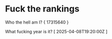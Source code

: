 # Fuck the rankings

Who the hell am I?
{ 17315640 }

What fucking year is it?
[ 2025-04-08T19:20:00Z ]
